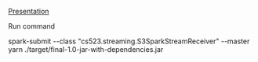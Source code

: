 [Presentation](https://onedrive.live.com/view.aspx?resid=35EA824A9571A24D!418)

Run command

spark-submit --class "cs523.streaming.S3SparkStreamReceiver" --master yarn ./target/final-1.0-jar-with-dependencies.jar
